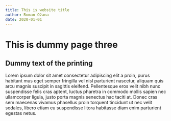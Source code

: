 ```yaml
---
title: This is website title
author: Roman Ožana
date: 2020-01-01
---
```


# This is dummy page three

## Dummy text of the printing

Lorem ipsum dolor sit amet consectetur adipiscing elit a proin, purus habitant mus eget semper 
fringilla vel nisl parturient nascetur, aliquam quis arcu magnis suscipit in sagittis eleifend. 
Pellentesque eros velit nibh nunc suspendisse felis cras aptent, luctus pharetra in commodo 
mollis sapien nec ullamcorper ligula, justo porta magnis senectus hac taciti at. 
Donec cras sem maecenas vivamus phasellus proin torquent tincidunt ut nec velit sodales, 
libero etiam eu suspendisse litora habitasse diam enim parturient egestas netus.